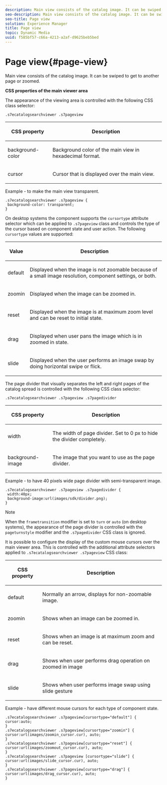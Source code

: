 ```yaml
---
description: Main view consists of the catalog image. It can be swiped to get to another page or zoomed.
seo-description: Main view consists of the catalog image. It can be swiped to get to another page or zoomed.
seo-title: Page view
solution: Experience Manager
title: Page view
topic: Dynamic Media
uuid: f585bf57-c66a-4213-a2af-d9625beb5bed
---
```


# Page view{#page-view}

Main view consists of the catalog image. It can be swiped to get to another page or zoomed.

<!--<a id="section_061E550C1C1D4DB2BD663A898895B38C"></a>-->

**CSS properties of the main viewer area**

The appearance of the viewing area is controlled with the following CSS class selector:

```
.s7ecatalogsearchviewer .s7pageview
```

<table id="table_94EE3F5BBE4547C0B4943471CEE7EDE4"> 
 <thead> 
  <tr> 
   <th colname="col1" class="entry"> <p> CSS property </p> </th> 
   <th colname="col2" class="entry"> <p>Description </p> </th> 
  </tr> 
 </thead>
 <tbody> 
  <tr> 
   <td colname="col1"> <p> <span class="codeph"> background-color </span> </p> </td> 
   <td colname="col2"> <p> Background color of the main view in hexadecimal format. </p> </td> 
  </tr> 
  <tr> 
   <td colname="col1"> <p> <span class="codeph"> cursor </span> </p> </td> 
   <td colname="col2"> <p>Cursor that is displayed over the main view. </p> </td> 
  </tr> 
 </tbody> 
</table>

Example - to make the main view transparent.

```
.s7ecatalogsearchviewer .s7pageview { 
 background-color: transparent; 
}
```

On desktop systems the component supports the `cursortype` attribute selector which can be applied to `.s7pageview` class and controls the type of the cursor based on component state and user action. The following `cursortype` values are supported:

<table id="table_45B83F6CCDE84C36B0E087CA9144BFE6"> 
 <thead> 
  <tr> 
   <th colname="col1" class="entry"> <p>Value </p> </th> 
   <th colname="col2" class="entry"> <p>Description </p> </th> 
  </tr> 
 </thead>
 <tbody> 
  <tr> 
   <td colname="col1"> <p> <span class="codeph"> default </span> </p> </td> 
   <td colname="col2"> <p>Displayed when the image is not zoomable because of a small image resolution, component settings, or both. </p> </td> 
  </tr> 
  <tr> 
   <td colname="col1"> <p> <span class="codeph"> zoomin </span> </p> </td> 
   <td colname="col2"> <p>Displayed when the image can be zoomed in. </p> </td> 
  </tr> 
  <tr> 
   <td colname="col1"> <p> <span class="codeph"> reset </span> </p> </td> 
   <td colname="col2"> <p>Displayed when the image is at maximum zoom level and can be reset to initial state. </p> </td> 
  </tr> 
  <tr> 
   <td colname="col1"> <p> <span class="codeph"> drag </span> </p> </td> 
   <td colname="col2"> <p>Displayed when user pans the image which is in zoomed in state. </p> </td> 
  </tr> 
  <tr> 
   <td colname="col1"> <p> <span class="codeph"> slide </span> </p> </td> 
   <td colname="col2"> <p>Displayed when the user performs an image swap by doing horizontal swipe or flick. </p> </td> 
  </tr> 
 </tbody> 
</table>

The page divider that visually separates the left and right pages of the catalog spread is controlled with the following CSS class selector:

`.s7ecatalogsearchviewer .s7pageview .s7pagedivider`

<table id="table_77EBC9A77BF14CF4974F8F43C709A207"> 
 <thead> 
  <tr> 
   <th colname="col1" class="entry"> <p> CSS property </p> </th> 
   <th colname="col2" class="entry"> <p>Description </p> </th> 
  </tr> 
 </thead>
 <tbody> 
  <tr> 
   <td colname="col1"> <p> <span class="codeph"> width </span> </p> </td> 
   <td colname="col2"> <p> The width of page divider. Set to <span class="codeph"> 0 </span> px to hide the divider completely. </p> </td> 
  </tr> 
  <tr> 
   <td colname="col1"> <p> <span class="codeph"> background-image </span> </p> </td> 
   <td colname="col2"> <p>The image that you want to use as the page divider. </p> </td> 
  </tr> 
 </tbody> 
</table>

Example - to have 40 pixels wide page divider with semi-transparent image.

```
.s7ecatalogsearchviewer .s7pageview .s7pagedivider { 
 width:40px; 
 background-image:url(images/sdk/divider.png); 
}
```

>[!NOTE]
>
>When the `frametransition` modifier is set to `turn` or `auto` (on desktop systems), the appearance of the page divider is controlled with the `pageturnstyle` modifier and the `.s7pagedivider` CSS class is ignored.

It is possible to configure the display of the custom mouse cursors over the main viewer area. This is controlled with the additional attribute selectors applied to `.s7ecatalogsearchviewer .s7pageview` CSS class:

<table id="table_908164DECF9347A19A9696A23BBDB1A2"> 
 <thead> 
  <tr> 
   <th colname="col1" class="entry"> <p> CSS property </p> </th> 
   <th colname="col2" class="entry"> <p>Description </p> </th> 
  </tr> 
 </thead>
 <tbody> 
  <tr> 
   <td colname="col1"> <p> <span class="codeph"> default </span> </p> </td> 
   <td colname="col2"> <p> Normally an arrow, displays for non-zoomable image. </p> </td> 
  </tr> 
  <tr> 
   <td colname="col1"> <p> <span class="codeph"> zoomin </span> </p> </td> 
   <td colname="col2"> <p> Shows when an image can be zoomed in. </p> </td> 
  </tr> 
  <tr> 
   <td colname="col1"> <p> <span class="codeph"> reset </span> </p> </td> 
   <td colname="col2"> <p>Shows when an image is at maximum zoom and can be reset. </p> </td> 
  </tr> 
  <tr> 
   <td colname="col1"> <p> <span class="codeph"> drag </span> </p> </td> 
   <td colname="col2"> <p>Shows when user performs drag operation on zoomed in image </p> </td> 
  </tr> 
  <tr> 
   <td colname="col1"> <p> <span class="codeph"> slide </span> </p> </td> 
   <td colname="col2"> <p>Shows when user performs image swap using slide gesture </p> </td> 
  </tr> 
 </tbody> 
</table>

Example - have different mouse cursors for each type of component state.

```
.s7ecatalogsearchviewer .s7pageview[cursortype="default"] { 
cursor:auto; 
} 
.s7ecatalogsearchviewer .s7pageview[cursortype="zoomin"] { 
cursor:url(images/zoomin_cursor.cur), auto; 
} 
.s7ecatalogsearchviewer .s7pageview[cursortype="reset"] { 
cursor:url(images/zoomout_cursor.cur), auto; 
} 
.s7ecatalogsearchviewer .s7pageview [cursortype="slide"] { 
cursor:url(images/slide_cursor.cur), auto; 
} 
.s7ecatalogsearchviewer .s7pageview[cursortype="drag"] { 
cursor:url(images/drag_cursor.cur), auto; 
}
```

